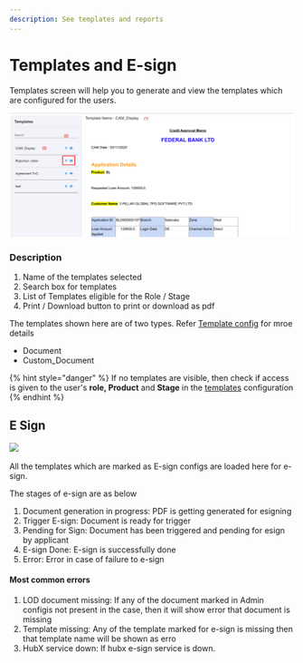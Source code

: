 ```yaml
---
description: See templates and reports
---
```


# Templates and E-sign

Templates screen will help you to generate and view the templates which are configured for the users.&#x20;

![](<../../.gitbook/assets/image (85).png>)

### Description

1. Name of the templates selected
2. Search box for templates
3. List of Templates eligible for the Role / Stage
4. Print / Download button to print or download as pdf

The templates shown here are of two types. Refer [Template config](../../for-admins/module-level/templates.md) for mroe details

* Document
* Custom\_Document

{% hint style="danger" %}
If no templates are visible, then check if access is given to the user's **role, Product** and **Stage** in the [templates](../../for-admins/module-level/templates.md) configuration
{% endhint %}

## E Sign

![](https://lh5.googleusercontent.com/udzJxApg4Iu4rR0xNYAs1DnAKiPAz7vAAryBBHC9kv-iE6SNItT11cXBPzXIOSUjMLdoJQkoXydu3KxSkD6zLivHfy2L1mjpkLO4oXAdxFT2L5MhlcR4m1RfuzF5nUZ-hqZjxOmo=s0)

All the templates which are marked as E-sign configs are loaded here for e-sign.&#x20;

The stages of e-sign are as below

1. Document generation in progress: PDF is getting generated for esigning
2. Trigger E-sign:  Document is ready for trigger
3. Pending for Sign: Document has been triggered and pending for esign by applicant
4. E-sign Done: E-sign is successfully done
5. Error: Error in case of failure to e-sign

#### Most common errors

1. LOD document missing: If any of the document marked in Admin configis not present in the case, then it will show error that document is missing
2. Template missing: Any of the template marked for e-sign is missing then that template name will be shown as erro
3. HubX service down: If hubx e-sign service is down.&#x20;


